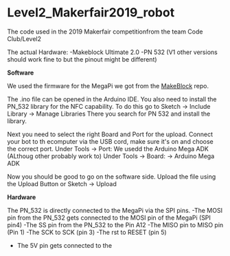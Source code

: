 # Level2_Makerfair2019_robot
The code used in the 2019 Makerfair competitionfrom the team Code Club/Level2

The actual Hardware:
-Makeblock Ultimate 2.0
-PN 532 (V1 other versions should work fine to but the pinout might be different)

**Software**

We used the firmware for the MegaPi we got from the [MakeBlock](https://github.com/Makeblock-official/Makeblock-Libraries/blob/master/examples/Firmware_for_MegaPi/Firmware_for_MegaPi.ino) repo.

The .ino file can be opened in the Arduino IDE.
You also need to install the PN_532 library for the NFC capability.
To do this go to Sketch -> Include Library -> Manage Libraries  There you search for PN 532 and install the library.

Next you need to select the right Board and Port for the upload.
Connect your bot to th ecomputer via the USB cord, make sure it's on and choose the correct port.
Under Tools -> Port: 
We usedd the Arduino Mega ADK (ALthoug other probably work to)
Under Tools -> Board: -> Arduino Mega ADK

Now you should be good to go on the software side.
Upload the file using the Upload Button or Sketch -> Upload

**Hardware**

The PN_532 is directly connected to the MegaPi via the SPI pins.
-The MOSI pin from the PN_532 gets connected to the MOSI pin of the MegaPi (SPI pin4)
-The SS pin from the PN_532 to the Pin A12
-The MISO pin to MISO pin (Pin 1)
-The SCK to SCK (pin 3)
-The rst to RESET (pin 5)
- The 5V pin gets connected to the 
